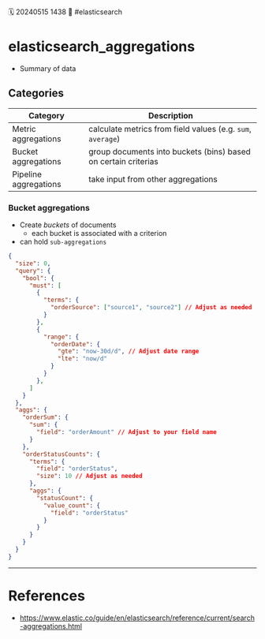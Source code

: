 🗓️ 20240515 1438
📎 #elasticsearch 

# elasticsearch_aggregations
- Summary of data

## Categories
| Category              | Description                                                    |
| --------------------- | -------------------------------------------------------------- |
| Metric aggregations   | calculate metrics from field values (e.g. `sum`, `average`)    |
| Bucket aggregations   | group documents into buckets (bins) based on certain criterias |
| Pipeline aggregations | take input from other aggregations                             |

### Bucket aggregations
- Create *buckets* of documents
	- each bucket is associated with a criterion
- can hold `sub-aggregations`
```json
{
  "size": 0,
  "query": {
    "bool": {
      "must": [
        {
          "terms": {
            "orderSource": ["source1", "source2"] // Adjust as needed
          }
        },
        {
          "range": {
            "orderDate": {
              "gte": "now-30d/d", // Adjust date range
              "lte": "now/d"
            }
          }
        },
      ]
    }
  },
  "aggs": {
    "orderSum": {
      "sum": {
        "field": "orderAmount" // Adjust to your field name
      }
    },
    "orderStatusCounts": {
      "terms": {
        "field": "orderStatus",
        "size": 10 // Adjust as needed
      },
      "aggs": {
        "statusCount": {
          "value_count": {
            "field": "orderStatus"
          }
        }
      }
    }
  }
}

```

---

# References
- https://www.elastic.co/guide/en/elasticsearch/reference/current/search-aggregations.html
